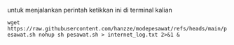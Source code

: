 untuk menjalankan perintah ketikkan ini di terminal kalian 

`wget https://raw.githubusercontent.com/hanzze/modepesawat/refs/heads/main/pesawat.sh
nohup sh pesawat.sh > internet_log.txt 2>&1 &`
